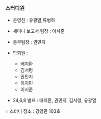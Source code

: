 ### 스터디원

- 운영진 : 유광열,류병하
- 세미나 보고서 팀장 : 이서준
- 총무팀장 : 권민지
- 학회원 :
    - 배지환
    - 김서령
    - 권민지
    - 이지민
    - 이서준

- 24,6,8 발표 : 배지환, 권민지, 김서령, 유광열

💡 스터디 장소 : 경영관 103호
